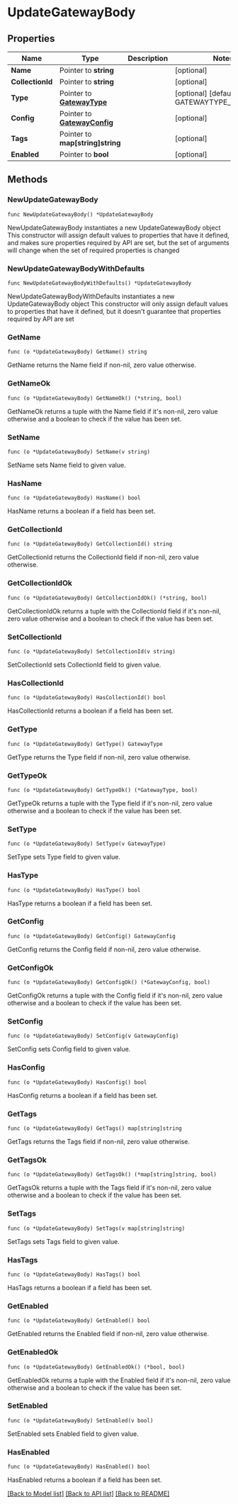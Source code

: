 # UpdateGatewayBody

## Properties

Name | Type | Description | Notes
------------ | ------------- | ------------- | -------------
**Name** | Pointer to **string** |  | [optional] 
**CollectionId** | Pointer to **string** |  | [optional] 
**Type** | Pointer to [**GatewayType**](GatewayType.md) |  | [optional] [default to GATEWAYTYPE_UNKNOWN]
**Config** | Pointer to [**GatewayConfig**](GatewayConfig.md) |  | [optional] 
**Tags** | Pointer to **map[string]string** |  | [optional] 
**Enabled** | Pointer to **bool** |  | [optional] 

## Methods

### NewUpdateGatewayBody

`func NewUpdateGatewayBody() *UpdateGatewayBody`

NewUpdateGatewayBody instantiates a new UpdateGatewayBody object
This constructor will assign default values to properties that have it defined,
and makes sure properties required by API are set, but the set of arguments
will change when the set of required properties is changed

### NewUpdateGatewayBodyWithDefaults

`func NewUpdateGatewayBodyWithDefaults() *UpdateGatewayBody`

NewUpdateGatewayBodyWithDefaults instantiates a new UpdateGatewayBody object
This constructor will only assign default values to properties that have it defined,
but it doesn't guarantee that properties required by API are set

### GetName

`func (o *UpdateGatewayBody) GetName() string`

GetName returns the Name field if non-nil, zero value otherwise.

### GetNameOk

`func (o *UpdateGatewayBody) GetNameOk() (*string, bool)`

GetNameOk returns a tuple with the Name field if it's non-nil, zero value otherwise
and a boolean to check if the value has been set.

### SetName

`func (o *UpdateGatewayBody) SetName(v string)`

SetName sets Name field to given value.

### HasName

`func (o *UpdateGatewayBody) HasName() bool`

HasName returns a boolean if a field has been set.

### GetCollectionId

`func (o *UpdateGatewayBody) GetCollectionId() string`

GetCollectionId returns the CollectionId field if non-nil, zero value otherwise.

### GetCollectionIdOk

`func (o *UpdateGatewayBody) GetCollectionIdOk() (*string, bool)`

GetCollectionIdOk returns a tuple with the CollectionId field if it's non-nil, zero value otherwise
and a boolean to check if the value has been set.

### SetCollectionId

`func (o *UpdateGatewayBody) SetCollectionId(v string)`

SetCollectionId sets CollectionId field to given value.

### HasCollectionId

`func (o *UpdateGatewayBody) HasCollectionId() bool`

HasCollectionId returns a boolean if a field has been set.

### GetType

`func (o *UpdateGatewayBody) GetType() GatewayType`

GetType returns the Type field if non-nil, zero value otherwise.

### GetTypeOk

`func (o *UpdateGatewayBody) GetTypeOk() (*GatewayType, bool)`

GetTypeOk returns a tuple with the Type field if it's non-nil, zero value otherwise
and a boolean to check if the value has been set.

### SetType

`func (o *UpdateGatewayBody) SetType(v GatewayType)`

SetType sets Type field to given value.

### HasType

`func (o *UpdateGatewayBody) HasType() bool`

HasType returns a boolean if a field has been set.

### GetConfig

`func (o *UpdateGatewayBody) GetConfig() GatewayConfig`

GetConfig returns the Config field if non-nil, zero value otherwise.

### GetConfigOk

`func (o *UpdateGatewayBody) GetConfigOk() (*GatewayConfig, bool)`

GetConfigOk returns a tuple with the Config field if it's non-nil, zero value otherwise
and a boolean to check if the value has been set.

### SetConfig

`func (o *UpdateGatewayBody) SetConfig(v GatewayConfig)`

SetConfig sets Config field to given value.

### HasConfig

`func (o *UpdateGatewayBody) HasConfig() bool`

HasConfig returns a boolean if a field has been set.

### GetTags

`func (o *UpdateGatewayBody) GetTags() map[string]string`

GetTags returns the Tags field if non-nil, zero value otherwise.

### GetTagsOk

`func (o *UpdateGatewayBody) GetTagsOk() (*map[string]string, bool)`

GetTagsOk returns a tuple with the Tags field if it's non-nil, zero value otherwise
and a boolean to check if the value has been set.

### SetTags

`func (o *UpdateGatewayBody) SetTags(v map[string]string)`

SetTags sets Tags field to given value.

### HasTags

`func (o *UpdateGatewayBody) HasTags() bool`

HasTags returns a boolean if a field has been set.

### GetEnabled

`func (o *UpdateGatewayBody) GetEnabled() bool`

GetEnabled returns the Enabled field if non-nil, zero value otherwise.

### GetEnabledOk

`func (o *UpdateGatewayBody) GetEnabledOk() (*bool, bool)`

GetEnabledOk returns a tuple with the Enabled field if it's non-nil, zero value otherwise
and a boolean to check if the value has been set.

### SetEnabled

`func (o *UpdateGatewayBody) SetEnabled(v bool)`

SetEnabled sets Enabled field to given value.

### HasEnabled

`func (o *UpdateGatewayBody) HasEnabled() bool`

HasEnabled returns a boolean if a field has been set.


[[Back to Model list]](../README.md#documentation-for-models) [[Back to API list]](../README.md#documentation-for-api-endpoints) [[Back to README]](../README.md)


